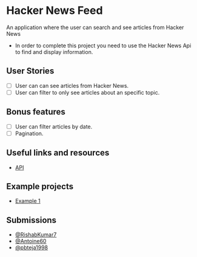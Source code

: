 # Hacker News Feed

An application where the user can search and see articles from Hacker News

-   In order to complete this project you need to use the Hacker News Api to find and display information.

## User Stories

-   [ ] User can can see articles from Hacker News.
-   [ ] User can filter to only see articles about an specific topic.

## Bonus features

-   [ ] User can filter articles by date.
-   [ ] Pagination.

## Useful links and resources

-   [API](https://hn.algolia.com/api)

## Example projects

- [Example 1](https://www.youtube.com/watch?v=LN6Dol_fX0w)

## Submissions
- [@RishabKumar7](https://dazzling-snyder-c0a36c.netlify.com)
- [@Antoine60](https://hopeful-hodgkin-f4a6e6.netlify.app/)
- [@pbteja1998](https://pbt.im/hnews)
